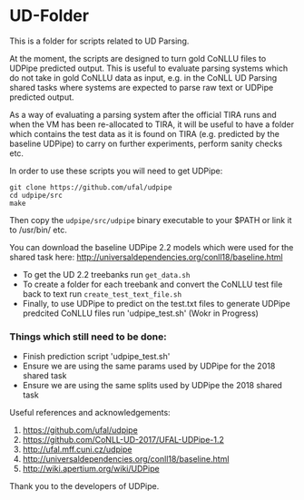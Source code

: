 # UD-Folder

This is a folder for scripts related to UD Parsing. 

At the moment, the scripts are designed to turn gold CoNLLU files to UDPipe predicted output. This is useful to evaluate parsing systems which do not take in gold CoNLLU data as input, e.g. in the CoNLL UD Parsing shared tasks where systems are expected to parse raw text or UDPipe predicted output. 

As a way of evaluating a parsing system after the official TIRA runs and when the VM has been re-allocated to TIRA, it will be useful to have a folder which contains the test data as it is found on TIRA (e.g. predicted by the baseline UDPipe) to carry on further experiments, perform sanity checks etc.

In order to use these scripts you will need to get UDPipe: 

```
git clone https://github.com/ufal/udpipe
cd udpipe/src
make
```

Then copy the `udpipe/src/udpipe` binary executable to your $PATH or link it to /usr/bin/ etc. 

You can download the baseline UDPipe 2.2 models which were used for the shared task here: http://universaldependencies.org/conll18/baseline.html


- To get the UD 2.2 treebanks run `get_data.sh`
- To create a folder for each treebank and convert the CoNLLU test file back to text run `create_test_text_file.sh`
- Finally, to use UDPipe to predict on the test.txt files to generate UDPipe predcited CoNLLU files run 'udpipe_test.sh' (Wokr in Progress)

### Things which still need to be done:
- Finish prediction script 'udpipe_test.sh'
- Ensure we are using the same params used by UDPipe for the 2018 shared task
- Ensure we are using the same splits used by UDPipe the 2018 shared task

Useful references and acknowledgements:

1. https://github.com/ufal/udpipe
2. https://github.com/CoNLL-UD-2017/UFAL-UDPipe-1.2
3. http://ufal.mff.cuni.cz/udpipe
4. http://universaldependencies.org/conll18/baseline.html
5. http://wiki.apertium.org/wiki/UDPipe

Thank you to the developers of UDPipe.
